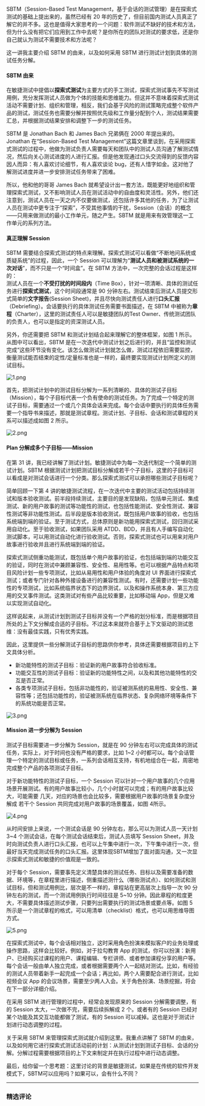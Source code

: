 <p>SBTM（Session-Based Test Management，基于会话的测试管理）是在探索式测试的基础上提出来的，虽然已经有 20 年的历史了，但目前国内测试人员真正了解它的并不多。这也是值得大家思考的一个问题：软件测试不缺好的技术和方法，但为什么没有把它们应用到工作中去呢？是你所在的团队对测试的要求低，还是你自己就认为测试不需要技术和方法呢？</p>
<p>这一讲我主要介绍 SBTM 的由来，以及如何采用 SBTM 进行测试计划到具体的测试任务分解。</p>
<h4>SBTM 由来</h4>
<p>在敏捷测试中提倡以<strong>探索式测试</strong>为主要方式的手工测试，探索式测试事先不写测试用例，充分发挥测试人员做为个体的技能和思维能力。但这并不意味着探索式测试活动不需要计划、组织和管理，相反，我们会基于风险的测试策略完成整个软件产品的测试，测试任务也需要分解并按照优先级和工作量分配到个人，测试结果需要汇总，并根据测试结果安排和调整下一步的测试任务。</p>
<p>SBTM 是 Jonathan Bach 和 James Bach 兄弟俩在 2000 年提出来的。Jonathan 在“Session-Based Test Management”这篇文章里谈到，在采用探索式测试的过程中，他做为测试负责人需要每天和团队中的测试人员沟通了解测试情况，然后向关心测试进度的人进行汇报。但是他发现通过口头交流得到的反馈内容因人而异：有人喜欢讨论细节，有人喜欢谈论 bug，还有人惜字如金。这对他了解测试进度并进一步安排测试任务带来了困难。</p>
<p>所以，他和他的哥哥 James Bach 就希望设计出一套方法，既能更好地组织和管理探索式测试，又不影响测试人员在测试活动中的自由度和灵活性。另外，他们还注意到，测试人员在一天之内不仅要做测试，还包括许多其他的任务，为了让测试人员在测试中更专注于“探索”，不受其他事情的干扰，Session（会话）的概念——只用来做测试的最小工作单元，随之产生。SBTM 就是用来有效管理这一工作单元的系列方法。</p>
<h4>真正理解 Session</h4>
<p>SBTM 需要结合探索式测试的特点来理解。探索式测试可以看做“不断地问系统或质疑系统”的过程，因此，一个 Session 可以理解为“<strong>测试人员和被测试系统的一次对话</strong>”，而不只是一个“时间盒”。在 SBTM 方法中，一次完整的会话过程是这样的：<br>
测试人员在一个<strong>不受打扰的时间段内</strong>（Time Box），针对一项清晰、具体的测试任务进行<strong>探索式测试</strong>，这个时间段通常是 90 分钟左右。测试结束后测试人员提交形式简单的<strong>文字报告</strong>(Session Sheet)，并且尽快向测试责任人进行<strong>口头汇报</strong>（Debriefing）。会话要执行的具体测试任务需要书面描述，在 SBTM 中被称为<strong>章程</strong>（Charter），这里的测试责任人可以是敏捷团队的Test Owner、传统测试团队的负责人，也可以是指定的资深测试人员。</p>
<p>另外，你还需要把 SBTM 和测试计划结合起来理解它的整体框架，如图 1 所示。从图中可以看出，SBTM 是在一次迭代中测试计划之后进行的，并且“监控和测试完成“这些环节没有变化。该怎么做测试计划就怎么做，测试过程依旧需要监控，衡量测试能否结束的定性/定量标准也是一样的，最终要实现测试计划所定义的测试目标。</p>
<p><img src="https://s0.lgstatic.com/i/image/M00/00/F1/CgqCHl6qtTuAA56xAAMajLPtzDM856.png" alt="1.png"></p>
<p>首先，把测试计划中的测试目标分解为一系列清晰的、具体的测试子目标（Mission），每个子目标代表一个负有使命的测试任务。为了完成一个特定的测试子目标，需要通过一个或几个具体会话来完成。每个会话中要执行的具体任务需要一个指导书来描述，那就是测试章程。测试计划、子目标、会话和测试章程的关系可以描述成如图 2 所示。</p>
<p><img src="https://s0.lgstatic.com/i/image/M00/00/F1/CgqCHl6qtUmANCfSAAGo6eSiPpE214.png" alt="2.png"></p>
<h4>Plan 分解成多个子目标——Mission</h4>
<p>在第 31 讲，我已经讲解了测试计划。敏捷测试中为每一次迭代制定一个简单的测试计划。SBTM 根据测试计划把测试目标分解成若干个子目标，这里的子目标可以看成是对测试会话进行一个分类。那么探索式测试可以承担哪些测试子目标呢？</p>
<p>简单回顾一下第 4 讲的敏捷测试流程，在一次迭代中主要的测试活动包括持续测试和版本验收测试。前半段持续测试，主要目的是发现缺陷，包括单元测试、集成测试、新的用户故事的测试等功能性的测试，也包括性能测试、安全性测试、兼容性测试等非功能性测试。后半段是版本验收测试，既包括用户故事的验收，也包括系统端到端的验证。至于测试方式，总体原则是新功能用探索式测试，回归测试采用自动化。至于验收测试，如果团队采用 ATDD、BDD，并且有人手编写自动化测试脚本，可以用测试自动化进行验收测试。否则，探索式测试也可以用来对用户故事进行验收并且进行系统端到端的验证。</p>
<p>探索式测试侧重功能测试，既包括单个用户故事的验证，也包括端到端的功能交互的验证，同时在测试中兼顾兼容性、安全性、易用性等。也可以根据产品特点和项目风险计划一些专项测试，比如从易用性和用户体验的角度对 UI 界面进行探索式测试；或者专门针对各种外接设备进行的兼容性测试。有时，还需要计划一些功能性的专项测试，比如系统临界状态下的边界测试，以及和操作系统本身、第三方应用的交叉事件测试。这类测试对有些产品比较重要，比如移动端 App，但是又难以实现测试自动化。</p>
<p>这样说起来，从测试计划到测试子目标并没有一个严格的划分标准，而是根据项目所处的上下文分解成合适的子目标。不过这本来就符合基于上下文驱动的测试思维：没有最佳实践，只有优秀实践。</p>
<p>因此，这里提供一些分解测试子目标的思路供你参考，具体还需要根据项目的上下文具体分析。</p>
<ul>
<li>新功能特性的测试子目标：验证新的用户故事符合验收标准。</li>
<li>功能交互性的测试子目标：验证新的功能特性之间，以及和其他功能特性的交互是否正常。</li>
<li>各类专项测试子目标，包括非功能性的，验证被测系统的易用性、安全性、兼容性等；还包括功能性的，验证被测系统在临界状态、复杂网络环境等条件下的系统功能是否正常。</li>
</ul>
<p><img src="https://s0.lgstatic.com/i/image/M00/00/F1/CgqCHl6qtWaAdRhkAAFdUMgmP_g435.png" alt="3.png"></p>
<h4>Mission 进一步分解为 Session</h4>
<p>测试子目标需要进一步分解为 Session，就是在 90 分钟左右可以完成具体的测试任务，实际上，对于时间也没有严格的要求，比如 1~2 小时都可以。每个会话管理一个特定的测试目标或任务，一系列会话相互支持，有机地组合在一起，周密地完成整个产品的各项测试子目标。</p>
<p>对于新功能特性的测试子目标，一个 Session 可以针对一个用户故事的几个应用场景开展测试。有的用户故事比较小，几个小时就可以完成；有的用户故事比较大，可能需要 几天，对应的场景也会比较多，需要根据用户故事的场景复杂度分解成 若干个 Session 共同完成对用户故事的场景覆盖，如图 4所示。</p>
<p><img src="https://s0.lgstatic.com/i/image/M00/00/F1/CgqCHl6qtW-AVk4EAAGi2_9hd0E998.png" alt="4.png"></p>
<p>从时间安排上来说，一个测试会话是 90 分钟左右，那么可以为测试人员一天计划 3~4 个测试会话，在每个测试会话结束后，测试人员填写 Session Sheet，并及时向测试负责人进行口头汇报，也可以上午集中进行一次，下午集中进行一次，但最好当天完成测试任务的口头汇报。这里体现SBTM增加了面对面沟通，又一次显示探索式测试和敏捷的价值观是一致的。</p>
<p>对于每个 Session，需要事先定义清楚具体的测试任务、目标以及需要准备的数据、环境等，在章程里进行描述，侧重描述测什么（哪些测试点）、如何测试和测试目标，但和测试用例比，层次是不一样的，章程站在更高层次上指导一次 90 分钟左右的测试，而一个测试用例执行时间往往是 5~10 分钟。因此章程的粒度更大，不需要具体描述测试步骤，只要列出需要执行的测试场景或要点等。如图 5 所示是一个测试章程的格式，可以用清单（checklist）格式，也可以用思维导图方式。</p>
<p><img src="https://s0.lgstatic.com/i/image/M00/00/F1/CgqCHl6qtXeACDb5AAFzeH4p0RU138.png" alt="5.png"></p>
<p>在探索式测试中，每个会话相对独立，这时采用角色扮演来模拟客户的业务处理或操作思路，这样会比较好。例如，对于拉勾教育 App 的测试，你可以扮演：新用户、已经购买过课程的用户、课程编辑、专栏讲师、或者参加课程分享的用户等。每个会话一般由单人独立完成，或者根据需要两个人一起结对测试。比如，有经验的测试人员带着新手一起完成一个会话；再比如，两个人需要配合进行测试，比如视频会议 App 的会议场景，需要至少两人入会。关于角色扮演、场景挖掘，将会在下一部分详细介绍。</p>
<p>在采用 SBTM 进行管理的过程中，经常会发现原来的 Session 分解需要调整，有的 Session 太大，一次做不完，需要后续拆解成 2 个。或者有的 Session 已经对某个功能及其交互功能都做了测试，有的 Session 可以减掉。这也是对于测试计划进行动态调整的过程。</p>
<p>关于采用 SBTM 来管理探索式测试就介绍到这里。我重点讲解了 SBTM 的由来，以及如何用它进行探索式测试活动前的计划：从测试计划到测试子目标、会话的分解。分解过程需要根据项目的上下文来制定并在执行过程中进行动态调整。</p>
<p>最后，给你留一个思考题：这里讨论的背景是敏捷测试，如果是在传统的软件开发模式下，SBTM可以应用吗？如果可以，会有什么不同？</p>

---

### 精选评论


